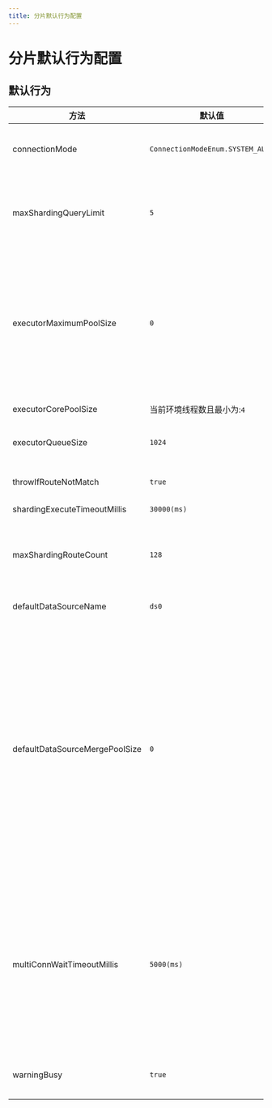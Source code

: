 ```yaml
---
title: 分片默认行为配置
---
```


# 分片默认行为配置


## 默认行为
方法  | 默认值 | 描述  
--- | --- | --- 
connectionMode | `ConnectionModeEnum.SYSTEM_AUTO`  | 系统自动选择有内存严格和连接数严格,内存严格表示会多开连接数，连接数严格会选择少开连接数在内存归并
maxShardingQueryLimit | `5`  | 当出现跨分片聚合也就是通过表达式无法精确到具体路由或筛选后路由大于1那么会开启最多多少个线程为一组进行查询聚合,默认是5。注意这个值的设置不可以大于数据库连接池数量
executorMaximumPoolSize | `0`  | 当值为0时分片聚合采用无界队列`Executors.newCachedThreadPool`,如果自定义必须大于`maxShardingQueryLimit`*分库数量，执行线程数 如果为0那么采用无界线程池`Executors.newCachedThreadPool`,如果是大于0采用长度为`executorQueueSize`的有界队列,核心线程数采用`executorCorePoolSize`并且需要比 `executorCorePoolSize`值大
executorCorePoolSize | 当前环境线程数且最小为:`4`  | 当且仅当`executorMaximumPoolSize`>0生效
executorQueueSize | `1024`  | 当且仅当`executorMaximumPoolSize`>0生效 分片聚合执行线程队列
throwIfRouteNotMatch | `true`  | 当查询没有路由匹配的时候查询是否报错,true:表示报错,false:表示返回默认值
shardingExecuteTimeoutMillis | `30000(ms)`  | 分片聚合超时时间默认30秒
maxShardingRouteCount | `128`  | 当出现条件分片大于多少时报错默认128,就是比如select where update where delete where路由到过多的表就会报错,entity操作比如update对象，insert，delete对象不会判断这个条件
defaultDataSourceName | `ds0`  | 默认分库数据源名称,分表设置与否无关紧要
defaultDataSourceMergePoolSize | `0`  | 默认数据源的数据源连接池大小分表有效,一般设置为最少最少 >= maxShardingQueryLimit，当小于maxShardingQueryLimit后启动会抛出警告，建议和实际数据库连接池大小一致或者比实际稍小,用于防止获取链接死锁程序假死,假设线程池为3并且不设置当前值,那么如果有3个线程a,b,c分别需要聚合2个分片,那么如果线程a,b,c都拿到1个线程的情况下想要拿到下一个链接需要其中一个释放,那么就会导致死锁要分别等到其他线程超时,默认`DataSource.getConnection`没有设置超时时间所以需要自己定义,如果程序不涉及同DataSource分配聚合那么那么就不需要设置该值,如果需要聚合的情况下并且存在外部orm或者getconnection那么可能导致无法正确反应超时可以适当将该值降低
multiConnWaitTimeoutMillis | `5000(ms)`  | 默认5秒分表聚合多链接获取分表插入更新删除同理多个线程间等待获取时间单位毫秒(ms),用于分片聚合查询时一次性获取多个数据库connection但是因为连接池有限所以多个聚合线程间会等待防止死锁，比如连接池2个链接,本次查询需要2个链接聚合有两个线程,a线程已经获取了一个connection,b线程也获取一个,那么a线程想要获取下一个就必须等待b线程释放，b线程想要获取下一个也需要a线程释放或者等到`DataSource.getConnection()`超时
warningBusy | `true`  | 当获取链接时间大于`multiConnWaitTimeoutMillis*0.8`并且没有超时那么会log.warn打印警告信息
